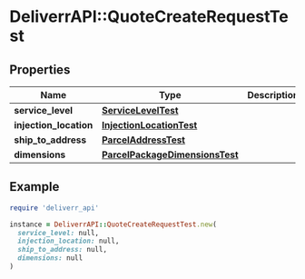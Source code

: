 # DeliverrAPI::QuoteCreateRequestTest

## Properties

| Name | Type | Description | Notes |
| ---- | ---- | ----------- | ----- |
| **service_level** | [**ServiceLevelTest**](ServiceLevelTest.md) |  |  |
| **injection_location** | [**InjectionLocationTest**](InjectionLocationTest.md) |  |  |
| **ship_to_address** | [**ParcelAddressTest**](ParcelAddressTest.md) |  |  |
| **dimensions** | [**ParcelPackageDimensionsTest**](ParcelPackageDimensionsTest.md) |  |  |

## Example

```ruby
require 'deliverr_api'

instance = DeliverrAPI::QuoteCreateRequestTest.new(
  service_level: null,
  injection_location: null,
  ship_to_address: null,
  dimensions: null
)
```

